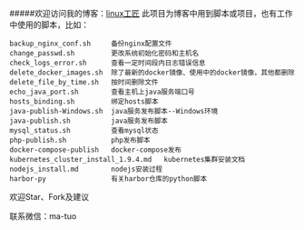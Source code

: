 #####欢迎访问我的博客：[linux工匠](http://bbotte.com)
此项目为博客中用到脚本或项目，也有工作中使用的脚本，比如：

```
backup_nginx_conf.sh     备份nginx配置文件
change_passwd.sh         更改系统初始化密码和主机名 
check_logs_error.sh	     查看一定时间段内日志错误信息
delete_docker_images.sh	 除了最新的docker镜像、使用中的docker镜像，其他都删除
delete_file_by_time.sh	 按时间删除文件
echo_java_port.sh	     查看主机上java服务端口号
hosts_binding.sh	     绑定hosts脚本
java-publish-Windows.sh	 java服务发布脚本--Windows环境
java-publish.sh	         java服务发布脚本
mysql_status.sh	         查看mysql状态
php-publish.sh           php发布脚本
docker-compose-publish   docker-compose发布
kubernetes_cluster_install_1.9.4.md   kubernetes集群安装文档
nodejs_install.md        nodejs安装过程
harbor-py                有关harbor仓库的python脚本
```

欢迎Star、Fork及建议

联系微信：ma-tuo
